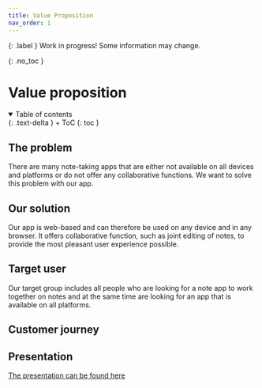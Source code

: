 ```yaml
---
title: Value Proposition
nav_order: 1
---
```


{: .label }
Work in progress! Some information may change.

{: .no_toc }
# Value proposition

<details open markdown="block">
{: .text-delta }
<summary>Table of contents</summary>
+ ToC
{: toc }
</details>

## The problem

There are many note-taking apps that are either not available on all devices and platforms or do not offer any collaborative functions. We want to solve this problem with our app.
## Our solution

Our app is web-based and can therefore be used on any device and in any browser. It offers collaborative function, such as joint editing of notes, to provide the most pleasant user experience possible.
## Target user

Our target group includes all people who are looking for a note app to work together on notes and at the same time are looking for an app that is available on all platforms.
## Customer journey

## Presentation

[The presentation can be found here](files/Presentation.pdf)
